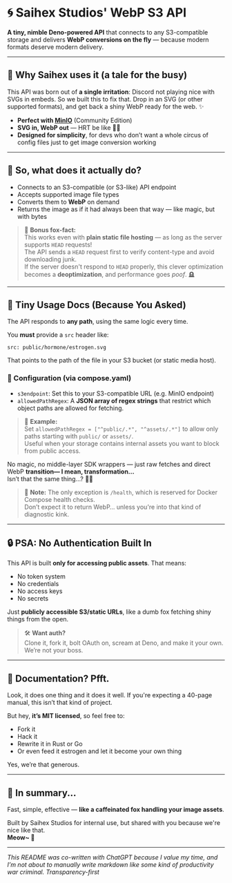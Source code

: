 # 🌀 Saihex Studios' WebP S3 API

**A tiny, nimble Deno-powered API** that connects to any S3-compatible storage and delivers **WebP conversions on the fly** — because modern formats deserve modern delivery.

---

## 💼 Why Saihex uses it (a tale for the busy)

This API was born out of **a single irritation**: Discord not playing nice with SVGs in embeds. So we built this to fix that. Drop in an SVG (or other supported formats), and get back a shiny WebP ready for the web. ✨

- **Perfect with [MinIO](https://min.io/)** (Community Edition)
- **SVG in, WebP out** — HRT be like 🏳️‍⚧️
- **Designed for simplicity**, for devs who don’t want a whole circus of config files just to get image conversion working

---

## 🚀 So, what does it actually do?

- Connects to an S3-compatible (or S3-like) API endpoint
- Accepts supported image file types
- Converts them to **WebP** on demand
- Returns the image as if it had always been that way — like magic, but with bytes

> 🧠 **Bonus fox-fact:**  
> This works even with **plain static file hosting** — as long as the server supports `HEAD` requests!  
> The API sends a `HEAD` request first to verify content-type and avoid downloading junk.  
> If the server doesn't respond to `HEAD` properly, this clever optimization becomes a **deoptimization**, and performance goes *poof*. 🪦

---

## 📎 Tiny Usage Docs (Because You Asked)

The API responds to **any path**, using the same logic every time.

You **must** provide a `src` header like:

```
src: public/hormone/estrogen.svg
```

That points to the path of the file in your S3 bucket (or static media host).

### 🔧 Configuration (via compose.yaml)

- `s3endpoint`: Set this to your S3-compatible URL (e.g. MinIO endpoint)
- `allowedPathRegex`: A **JSON array of regex strings** that restrict which object paths are allowed for fetching.

> 🧠 **Example:**  
> Set `allowedPathRegex = ["^public/.*", "^assets/.*"]` to allow only paths starting with `public/` or `assets/`.  
> Useful when your storage contains internal assets you want to block from public access.

No magic, no middle-layer SDK wrappers — just raw fetches and direct WebP **transition— I mean, transformation...**  
Isn’t that the same thing...? 🏳️‍⚧️

> 🫥 **Note:** The only exception is `/health`, which is reserved for Docker Compose health checks.  
> Don’t expect it to return WebP… unless you're into that kind of diagnostic kink.

---

## 🔒 PSA: No Authentication Built In

This API is built **only for accessing public assets**. That means:
- No token system
- No credentials
- No access keys
- No secrets

Just **publicly accessible S3/static URLs**, like a dumb fox fetching shiny things from the open.

> 🛠️ **Want auth?**  
> Clone it, fork it, bolt OAuth on, scream at Deno, and make it your own. We’re not your boss.

---

## 🧪 Documentation? Pfft.

Look, it does one thing and it does it well. If you're expecting a 40-page manual, this isn’t that kind of project.

But hey, **it’s MIT licensed**, so feel free to:
- Fork it
- Hack it
- Rewrite it in Rust or Go
- Or even feed it estrogen and let it become your own thing

Yes, we’re that generous.

---

## 🐾 In summary...

Fast, simple, effective — **like a caffeinated fox handling your image assets**.

Built by Saihex Studios for internal use, but shared with you because we're nice like that.  
**Meow~ 🦊**

---

*This README was co-written with ChatGPT because I value my time, and I’m not about to manually write markdown like some kind of productivity war criminal. Transparency-first*
